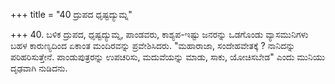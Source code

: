 +++
title = "40 ದ್ರುಪದ ಧೃಷ್ಟದ್ಯುಮ್ನ"

+++
40. ಬಳಿಕ ದ್ರುಪದ, ಧೃಷ್ಟದ್ಯುಮ್ನ, ಪಾಂಡವರು, ಕಾಶ್ಯಪ-ಇಷ್ಟು ಜನರನ್ನು ಒಡಗೊಂಡು ವ್ಯಾಸಮುನಿಗಳು ಬಹಳ ಕಾರುಣ್ಯದಿಂದ ಏಕಾಂತ ಮಂದಿರವನ್ನು ಪ್ರವೇಶಿಸಿದರು. "ಮಹಾರಾಜಾ, ಸಂದೇಹವೇತಕ್ಕೆ ? ನಾನಿದನ್ನು ಪರಿಹರಿಸುತ್ತೇನೆ. ಪಾಂಡುಪುತ್ರರನ್ನು ಉಪಚರಿಸು, ಮದುವೆಯನ್ನು ಮಾಡು, ಸಾಕು, ಯೋಚಿಸಬೇಡ" ಎಂದು ಮುನಿಯು ದೃಢವಾಗಿ ನುಡಿದನು.